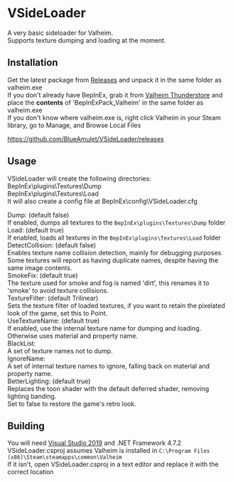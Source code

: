 # VSideLoader

A very basic sideloader for Valheim.  
Supports texture dumping and loading at the moment.

## Installation  
Get the latest package from [Releases](https://github.com/BlueAmulet/VSideLoader/releases) and unpack it in the same folder as valheim.exe  
If you don't already have BepInEx, grab it from [Valheim Thunderstore](https://valheim.thunderstore.io/package/denikson/BepInExPack_Valheim/) and place the **contents** of 'BepInExPack_Valheim' in the same folder as valheim.exe  
If you don't know where valheim.exe is, right click Valheim in your Steam library, go to Manage, and Browse Local Files

https://github.com/BlueAmulet/VSideLoader/releases

## Usage  
VSideLoader will create the following directories:  
BepInEx\plugins\Textures\Dump  
BepInEx\plugins\Textures\Load  
It will also create a config file at BepInEx\config\VSideLoader.cfg

Dump: (default false)  
If enabled, dumps all textures to the `BepInEx\plugins\Textures\Dump` folder  
Load: (default true)  
If enabled, loads all textures in the `BepInEx\plugins\Textures\Load` folder  
DetectCollision: (default false)  
Enables texture name collision detection, mainly for debugging purposes.  
Some textures will report as having duplicate names, despite having the same image contents.  
SmokeFix: (default true)  
The texture used for smoke and fog is named 'dirt', this renames it to 'smoke' to avoid texture collisions.  
TextureFilter: (default Trilinear)  
Sets the texture filter of loaded textures, if you want to retain the pixelated look of the game, set this to Point.  
UseTextureName: (default true)  
If enabled, use the internal texture name for dumping and loading. Otherwise uses material and property name.  
BlackList:  
A set of texture names not to dump.  
IgnoreName:  
A set of internal texture names to ignore, falling back on material and property name.  
BetterLighting: (default true)  
Replaces the toon shader with the default deferred shader, removing lighting banding.  
Set to false to restore the game's retro look.

## Building  
You will need [Visual Studio 2019](https://visualstudio.microsoft.com/vs/community/) and .NET Framework 4.7.2  
VSideLoader.csproj assumes Valheim is installed in `C:\Program Files (x86)\Steam\steamapps\common\Valheim`  
If it isn't, open VSideLoader.csproj in a text editor and replace it with the correct location